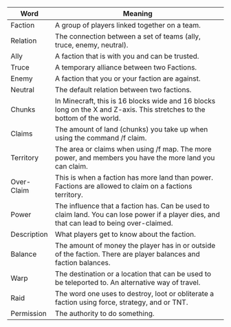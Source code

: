 Word | Meaning
--- | ---
Faction | A group of players linked together on a team.
Relation | The connection between a set of teams (ally, truce, enemy, neutral).
Ally | A faction that is with you and can be trusted.
Truce | A temporary alliance between two Factions.
Enemy | A faction that you or your faction are against.
Neutral | The default relation between two factions.
Chunks | In Minecraft, this is 16 blocks wide and 16 blocks long on the X and Z-axis. This stretches to the bottom of the world.
Claims | The amount of land (chunks) you take up when using the command /f claim.
Territory | The area or claims when using /f map. The more power, and members you have the more land you can claim.
Over-Claim | This is when a faction has more land than power. Factions are allowed to claim on a factions territory. 
Power | The influence that a faction has. Can be used to claim land. You can lose power if a player dies, and that can lead to being over-claimed.
Description | What players get to know about the faction.
Balance | The amount of money the player has in or outside of the faction. There are player balances and faction balances.
Warp | The destination or a location that can be used to be teleported to. An alternative way of travel.
Raid | The word one uses to destroy, loot or obliterate a faction using force, strategy, and or TNT. 
Permission | The authority to do something.